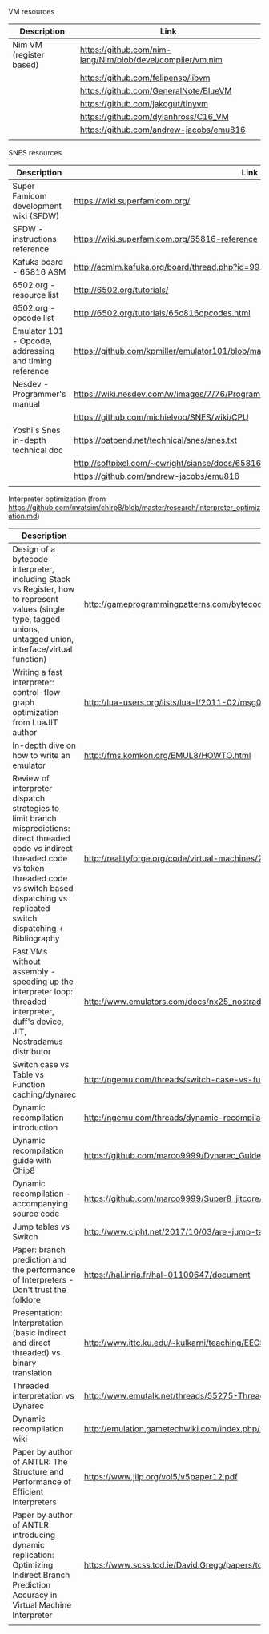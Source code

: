 VM resources

| Description                                            | Link                                                                                  |
| ------------------------------------------------------ | ------------------------------------------------------------------------------------- |
| Nim VM (register based)                                | https://github.com/nim-lang/Nim/blob/devel/compiler/vm.nim                            |
|                                                        | https://github.com/felipensp/libvm                                                    |
|                                                        | https://github.com/GeneralNote/BlueVM                                                 |
|                                                        | https://github.com/jakogut/tinyvm                                                     |
|                                                        | https://github.com/dylanhross/C16_VM                                                  |
|                                                        | https://github.com/andrew-jacobs/emu816                                               |
|                                                        |                                                                                       |



SNES resources

| Description                                            | Link                                                                                  |
| ------------------------------------------------------ | ------------------------------------------------------------------------------------- |
| Super Famicom development wiki (SFDW)                  | https://wiki.superfamicom.org/                                                        |
| SFDW - instructions reference                          | https://wiki.superfamicom.org/65816-reference                                         |
| Kafuka board - 65816 ASM                               | http://acmlm.kafuka.org/board/thread.php?id=99.                                       |
| 6502.org - resource list                               | http://6502.org/tutorials/                                                            |
| 6502.org - opcode list                                 | http://6502.org/tutorials/65c816opcodes.html                                          |
| Emulator 101 - Opcode, addressing and timing reference | https://github.com/kpmiller/emulator101/blob/master/Generate6502Reference/6502ops.csv |
| Nesdev - Programmer's manual                           | https://wiki.nesdev.com/w/images/7/76/Programmanual.pdf                               |
|                                                        | https://github.com/michielvoo/SNES/wiki/CPU                                           |
| Yoshi's Snes in-depth technical doc                    | https://patpend.net/technical/snes/snes.txt                                           |
|                                                        | http://softpixel.com/~cwright/sianse/docs/65816NFO.HTM                                |
|                                                        | https://github.com/andrew-jacobs/emu816                                               |
|                                                        |                                                                                       |


Interpreter optimization (from https://github.com/mratsim/chirp8/blob/master/research/interpreter_optimization.md)

| Description                                                                                                                                                                                                                 | Link                                                                                                                    |
| --------------------------------------------------------------------------------------------------------------------------------------------------------------------------------------------------------------------------- | ----------------------------------------------------------------------------------------------------------------------- |
| Design of a bytecode interpreter, including Stack vs Register, how to represent values (single type, tagged unions, untagged union, interface/virtual function)                                                             | http://gameprogrammingpatterns.com/bytecode.html                                                                        |
| Writing a fast interpreter: control-flow graph optimization from LuaJIT author                                                                                                                                              | http://lua-users.org/lists/lua-l/2011-02/msg00742.html                                                                  |
| In-depth dive on how to write an emulator                                                                                                                                                                                   | http://fms.komkon.org/EMUL8/HOWTO.html                                                                                  |
| Review of interpreter dispatch strategies to limit branch mispredictions: direct threaded code vs indirect threaded code vs token threaded code vs switch based dispatching vs replicated switch dispatching + Bibliography | http://realityforge.org/code/virtual-machines/2011/05/19/interpreters.html                                              |
| Fast VMs without assembly - speeding up the interpreter loop: threaded interpreter, duff's device, JIT, Nostradamus distributor                                                                                             | http://www.emulators.com/docs/nx25_nostradamus.htm                                                                      |
| Switch case vs Table vs Function caching/dynarec                                                                                                                                                                            | http://ngemu.com/threads/switch-case-vs-function-table.137562/                                                          |
| Dynamic recompilation introduction                                                                                                                                                                                          | http://ngemu.com/threads/dynamic-recompilation-an-introduction.20491/                                                   |
| Dynamic recompilation guide with Chip8                                                                                                                                                                                      | https://github.com/marco9999/Dynarec_Guide/blob/master/Introduction%20to%20Dynamic%20Recompilation%20in%20Emulation.pdf |
| Dynamic recompilation - accompanying source code                                                                                                                                                                            | https://github.com/marco9999/Super8_jitcore/                                                                            |
| Jump tables vs Switch                                                                                                                                                                                                       | http://www.cipht.net/2017/10/03/are-jump-tables-always-fastest.html                                                     |
| Paper: branch prediction and the performance of Interpreters - Don't trust the folklore                                                                                                                                     | https://hal.inria.fr/hal-01100647/document                                                                              |
| Presentation: Interpretation (basic indirect and direct threaded) vs binary translation                                                                                                                                     | http://www.ittc.ku.edu/~kulkarni/teaching/EECS768/slides/chapter2.pdf                                                   |
| Threaded interpretation vs Dynarec                                                                                                                                                                                          | http://www.emutalk.net/threads/55275-Threaded-interpretation-vs-Dynamic-Binary-Translation                              |
| Dynamic recompilation wiki                                                                                                                                                                                                  | http://emulation.gametechwiki.com/index.php/Dynamic_recompilation                                                       |
| Paper by author of ANTLR: The Structure and Performance of Efficient Interpreters                                                                                                                                           | https://www.jilp.org/vol5/v5paper12.pdf                                                                                 |
| Paper by author of ANTLR introducing dynamic replication: Optimizing Indirect Branch Prediction Accuracy in Virtual Machine Interpreter                                                                                     | https://www.scss.tcd.ie/David.Gregg/papers/toplas05.pdf                                                                 |
|                                                                                                                                                                                                                             |                                                                                                                         |

